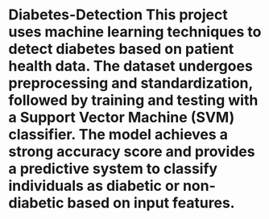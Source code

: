 # Diabetes-Detection  This project uses machine learning techniques to detect diabetes based on patient health data. The dataset undergoes preprocessing and standardization, followed by training and testing with a Support Vector Machine (SVM) classifier. The model achieves a strong accuracy score and provides a predictive system to classify individuals as diabetic or non-diabetic based on input features.
